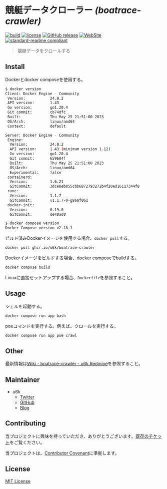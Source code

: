 # 競艇データクローラー _(boatrace-crawler)_

[![build](https://github.com/u6k/boatrace-crawler/actions/workflows/build.yml/badge.svg)](https://github.com/u6k/boatrace-crawler/actions/workflows/build.yml)
[![license](https://img.shields.io/github/license/u6k/boatrace-crawler.svg)](https://github.com/u6k/boatrace-crawler/blob/master/LICENSE)
[![GitHub release](https://img.shields.io/github/release/u6k/boatrace-crawler.svg)](https://github.com/u6k/boatrace-crawler/releases)
[![WebSite](https://img.shields.io/website-up-down-green-red/https/shields.io.svg?label=u6k.Redmine)](https://redmine.u6k.me/projects/boatrace-crawler)
[![standard-readme compliant](https://img.shields.io/badge/readme%20style-standard-brightgreen.svg?style=flat-square)](https://github.com/RichardLitt/standard-readme)

> 競艇データをクロールする

## Install

Dockerとdocker composeを使用する。

```bash
$ docker version
Client: Docker Engine - Community
 Version:           24.0.2
 API version:       1.43
 Go version:        go1.20.4
 Git commit:        cb74dfc
 Built:             Thu May 25 21:51:00 2023
 OS/Arch:           linux/amd64
 Context:           default

Server: Docker Engine - Community
 Engine:
  Version:          24.0.2
  API version:      1.43 (minimum version 1.12)
  Go version:       go1.20.4
  Git commit:       659604f
  Built:            Thu May 25 21:51:00 2023
  OS/Arch:          linux/amd64
  Experimental:     false
 containerd:
  Version:          1.6.21
  GitCommit:        3dce8eb055cbb6872793272b4f20ed16117344f8
 runc:
  Version:          1.1.7
  GitCommit:        v1.1.7-0-g860f061
 docker-init:
  Version:          0.19.0
  GitCommit:        de40ad0
```

```bash
$ docker compose version
Docker Compose version v2.18.1
```

ビルド済みDockerイメージを使用する場合、`docker pull`する。

```bash
docker pull ghcr.io/u6k/boatrace-crawler
```

Dockerイメージをビルドする場合、docker composeでbuildする。

```bash
docker compose build
```

Linuxに直接セットアップする場合、`Dockerfile`を参照すること。

## Usage

シェルを起動する。

```bash
docker compose run app bash
```

poeコマンドを実行する。例えば、クロールを実行する。

```bash
docker compose run app poe crawl
```

## Other

最新情報は[Wiki - boatrace-crawler - u6k.Redmine](https://redmine.u6k.me/projects/boatrace-crawler/wiki/Wiki)を参照すること。

## Maintainer

- u6k
    - [Twitter](https://twitter.com/u6k_yu1)
    - [GitHub](https://github.com/u6k)
    - [Blog](https://blog.u6k.me/)

## Contributing

当プロジェクトに興味を持っていただき、ありがとうございます。[既存のチケット](https://redmine.u6k.me/projects/boatrace-crawler/issues)をご覧ください。

当プロジェクトは、[Contributor Covenant](https://www.contributor-covenant.org/version/2/1/code_of_conduct/)に準拠します。

## License

[MIT License](https://github.com/u6k/boatrace-crawler/blob/main/LICENSE)
